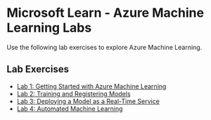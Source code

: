 # Microsoft Learn - Azure Machine Learning Labs

Use the following lab exercises to explore Azure Machine Learning.

## Lab Exercises

- [Lab 1: Getting Started with Azure Machine Learning](Lab01.md)
- [Lab 2: Training and Registering Models](Lab02.md)
- [Lab 3: Deploying a Model as a Real-Time Service](Lab03.md)
- [Lab 4: Automated Machine Learning](Lab04.md)
